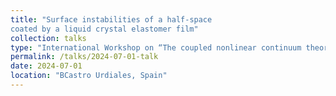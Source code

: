 ```yaml
---
title: "Surface instabilities of a half-space
coated by a liquid crystal elastomer film"
collection: talks
type: "International Workshop on “The coupled nonlinear continuum theory horizon”"
permalink: /talks/2024-07-01-talk
date: 2024-07-01
location: "BCastro Urdiales, Spain"
---
```


<!--[More information here](http://exampleurl.com)

This is a description of your tutorial, note the different field in type. This is a markdown files that can be all markdown-ified like any other post. Yay markdown!-->
